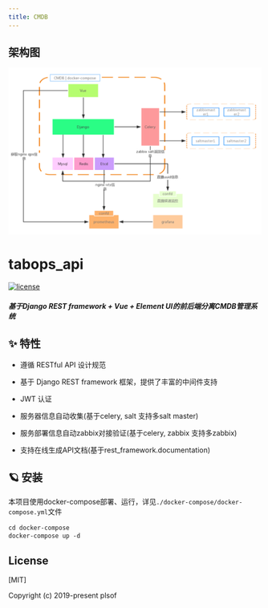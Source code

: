 ```yaml
---
title: CMDB
---
```


## 架构图
<img src="./images/architecture-cmdb.png" alt="CMDB" style="zoom:50%;" />

#  tabops_api

  <a href="https://github.com/plsof/tabops_api/blob/master/LICENSE">
    <img src="https://img.shields.io/github/license/mashape/apistatus.svg" alt="license">
  </a>
  
##### 基于Django REST framework + Vue + Element UI的前后端分离CMDB管理系统

## ✨ 特性

- 遵循 RESTful API 设计规范

- 基于 Django REST framework 框架，提供了丰富的中间件支持

- JWT 认证

- 服务器信息自动收集(基于celery, salt 支持多salt master)

- 服务部署信息自动zabbix对接验证(基于celery, zabbix 支持多zabbix)

- 支持在线生成API文档(基于rest_framework.documentation)

## 🪐 安装
本项目使用docker-compose部署、运行，详见`./docker-compose/docker-compose.yml`文件

```shell
cd docker-compose
docker-compose up -d
```

## License

[MIT]

Copyright (c) 2019-present plsof